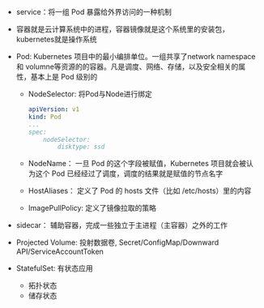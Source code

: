 

















- service：将一组 Pod 暴露给外界访问的一种机制

- 容器就是云计算系统中的进程，容器镜像就是这个系统里的安装包，kubernetes就是操作系统

- Pod: Kubernetes 项目中的最小编排单位。一组共享了network namespace 和 volumne等资源的的容器。凡是调度、网络、存储，以及安全相关的属性，基本上是 Pod 级别的

  - NodeSelector: 将Pod与Node进行绑定

    ```yaml
    apiVersion: v1
    kind: Pod
    ...
    spec: 
    	nodeSelector: 
    		disktype: ssd
    ```

  - NodeName： 一旦 Pod 的这个字段被赋值，Kubernetes 项目就会被认为这个 Pod 已经经过了调度，调度的结果就是赋值的节点名字

  - HostAliases： 定义了 Pod 的 hosts 文件（比如 /etc/hosts）里的内容

  - ImagePullPolicy: 定义了镜像拉取的策略

- sidecar： 辅助容器，完成一些独立于主进程（主容器）之外的工作

- Projected Volume: 投射数据卷, Secret/ConfigMap/Downward API/ServiceAccountToken

- StatefulSet: 有状态应用

  - 拓扑状态
  - 储存状态